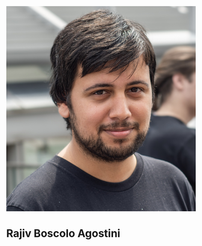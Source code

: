   <body>
    <div class="container">
      <div class="image", width=25%>
        <img src="321678B2-723C-4F32-A93E-58E566760543.jpeg", alt= "Rajiv Boscolo Agpostini", widht="50%", float: left>
      </div>
      <div class="text">
        <h1>Rajiv Boscolo Agostini</h1>
      </div>
    </div>
  </body>
</html>
